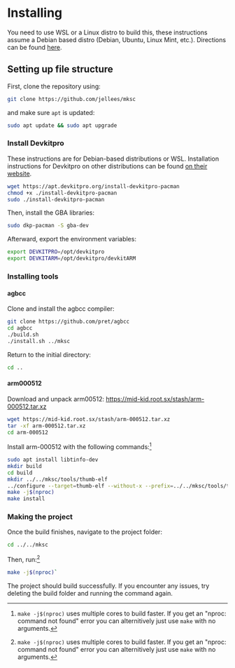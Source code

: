 # Installing

You need to use WSL or a Linux distro to build this, these instructions assume a Debian based distro (Debian, Ubuntu, Linux Mint, etc.). Directions can be found [here](https://learn.microsoft.com/en-us/windows/wsl/install).

## Setting up file structure
First, clone the repository using:
```sh
git clone https://github.com/jellees/mksc
```
and make sure `apt` is updated:
```sh
sudo apt update && sudo apt upgrade
```
### Install Devkitpro
These instructions are for Debian-based distributions or WSL. Installation instructions for Devkitpro on other distributions can be found [on their website](https://devkitpro.org/wiki/Getting_Started).
```sh
wget https://apt.devkitpro.org/install-devkitpro-pacman
chmod +x ./install-devkitpro-pacman
sudo ./install-devkitpro-pacman
```
Then, install the GBA libraries:
```sh
sudo dkp-pacman -S gba-dev
```
Afterward, export the environment variables:
```sh
export DEVKITPRO=/opt/devkitpro
export DEVKITARM=/opt/devkitpro/devkitARM
```
### Installing tools
#### agbcc
Clone and install the agbcc compiler:
```sh
git clone https://github.com/pret/agbcc
cd agbcc
./build.sh
./install.sh ../mksc
```
Return to the initial directory:
```sh
cd ..
```
#### arm000512
Download and unpack arm00512: https://mid-kid.root.sx/stash/arm-000512.tar.xz
```sh
wget https://mid-kid.root.sx/stash/arm-000512.tar.xz
tar -xf arm-000512.tar.xz
cd arm-000512
```
Install arm-000512 with the following commands:[^1]
```sh
sudo apt install libtinfo-dev
mkdir build
cd build
mkdir ../../mksc/tools/thumb-elf
../configure --target=thumb-elf --without-x --prefix=../../mksc/tools/thumb-elf
make -j$(nproc)
make install
```
### Making the project
Once the build finishes, navigate to the project folder:
```sh
cd ../../mksc
```
Then, run:[^1]
```sh
make -j$(nproc)`
```
The project should build successfully. If you encounter any issues, try deleting the build folder and running the command again.

[^1]: `make -j$(nproc)` uses multiple cores to build faster. If you get an "nproc: command not found" error you can alternitively just use `make` with no arguments.
